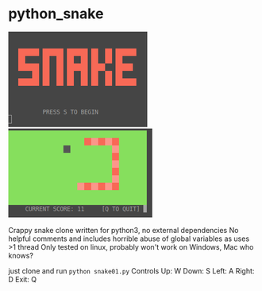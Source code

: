 # python_snake

![titlescreen](images/snake_titlescreen.png?raw=true "title screen")
![gameplay](images/snake_gameplay.png?raw=true "gameplay")

Crappy snake clone written for python3, no external dependencies
No helpful comments and includes horrible abuse of global variables as uses >1 thread
Only tested on linux, probably won't work on Windows, Mac who knows?

just clone and run `python snake01.py`
Controls
Up: W
Down: S
Left: A
Right: D
Exit: Q

